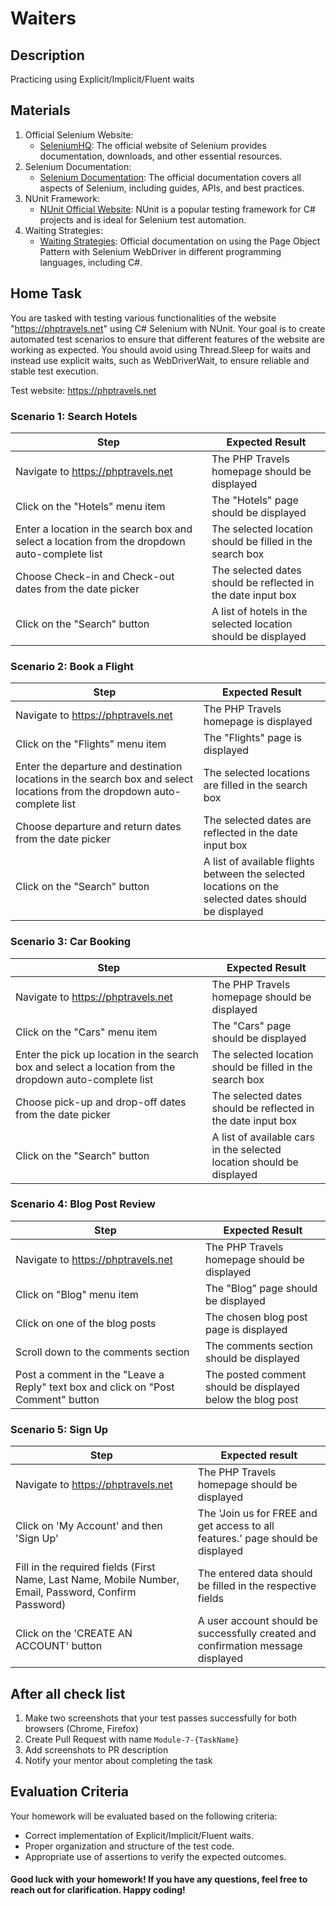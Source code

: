 ﻿# Waiters

## Description

Practicing using Explicit/Implicit/Fluent waits

## Materials

1. Official Selenium Website:
   - [SeleniumHQ](https://www.selenium.dev/): The official website of Selenium provides documentation, downloads, and other essential resources.
2. Selenium Documentation:
   - [Selenium Documentation](https://www.selenium.dev/documentation/en/): The official documentation covers all aspects of Selenium, including guides, APIs, and best practices.
3. NUnit Framework:
   - [NUnit Official Website](https://nunit.org/): NUnit is a popular testing framework for C# projects and is ideal for Selenium test automation.
4. Waiting Strategies:
   - [Waiting Strategies](https://www.selenium.dev/documentation/webdriver/waits/): Official documentation on using the Page Object Pattern with Selenium WebDriver in different programming languages, including C#.

## Home Task

You are tasked with testing various functionalities of the website "https://phptravels.net" using C# Selenium with
NUnit. Your goal is to create automated test scenarios to ensure that different features of the website are working as
expected. You should avoid using Thread.Sleep for waits and instead use explicit waits, such as WebDriverWait,
to ensure reliable and stable test execution.

Test website: https://phptravels.net

### Scenario 1: Search Hotels

| Step                                                                                          | Expected Result                                               |
|-----------------------------------------------------------------------------------------------|---------------------------------------------------------------|
| Navigate to https://phptravels.net                                                            | The PHP Travels homepage should be displayed                  |
| Click on the "Hotels" menu item                                                               | The "Hotels" page should be displayed                         |
| Enter a location in the search box and select a location from the dropdown auto-complete list | The selected location should be filled in the search box      |
| Choose Check-in and Check-out dates from the date picker                                      | The selected dates should be reflected in the date input box  |
| Click on the "Search" button                                                                  | A list of hotels in the selected location should be displayed |

### Scenario 2: Book a Flight

| Step                                                                                                                      | Expected Result                                                                                      |
|---------------------------------------------------------------------------------------------------------------------------|------------------------------------------------------------------------------------------------------|
| Navigate to https://phptravels.net                                                                                        | The PHP Travels homepage is displayed                                                                |
| Click on the "Flights" menu item                                                                                          | The "Flights" page is displayed                                                                      |
| Enter the departure and destination locations in the search box and select locations from the dropdown auto-complete list | The selected locations are filled in the search box                                                  |
| Choose departure and return dates from the date picker                                                                    | The selected dates are reflected in the date input box                                               |
| Click on the "Search" button                                                                                              | A list of available flights between the selected locations on the selected dates should be displayed |

### Scenario 3: Car Booking

| Step                                                                                                    | Expected Result                                                       |
|---------------------------------------------------------------------------------------------------------|-----------------------------------------------------------------------|
| Navigate to https://phptravels.net                                                                      | The PHP Travels homepage should be displayed                          |
| Click on the "Cars" menu item                                                                           | The "Cars" page should be displayed                                   |
| Enter the pick up location in the search box and select a location from the dropdown auto-complete list | The selected location should be filled in the search box              |
| Choose pick-up and drop-off dates from the date picker                                                  | The selected dates should be reflected in the date input box          |
| Click on the "Search" button                                                                            | A list of available cars in the selected location should be displayed |

### Scenario 4: Blog Post Review

| Step                                                                              | Expected Result                                            |
|-----------------------------------------------------------------------------------|------------------------------------------------------------|
| Navigate to https://phptravels.net                                                | The PHP Travels homepage should be displayed               |
| Click on "Blog" menu item                                                         | The "Blog" page should be displayed                        |
| Click on one of the blog posts                                                    | The chosen blog post page is displayed                     |
| Scroll down to the comments section                                               | The comments section should be displayed                   |
| Post a comment in the "Leave a Reply" text box and click on "Post Comment" button | The posted comment should be displayed below the blog post |

### Scenario 5: Sign Up

| Step                                                                                                  | Expected result                                                                  |
|-------------------------------------------------------------------------------------------------------|----------------------------------------------------------------------------------|
| Navigate to https://phptravels.net                                                                    | The PHP Travels homepage should be displayed                                     |
| Click on 'My Account' and then 'Sign Up'                                                              | The 'Join us for FREE and get access to all features.' page should be displayed  |
| Fill in the required fields (First Name, Last Name, Mobile Number, Email, Password, Confirm Password) | The entered data should be filled in the respective fields                       |
| Click on the 'CREATE AN ACCOUNT' button                                                               | A user account should be successfully created and confirmation message displayed |

## After all check list

1. Make two screenshots that your test passes successfully for both browsers (Chrome, Firefox)
2. Create Pull Request with name `Module-7-{TaskName}`
3. Add screenshots to PR description
4. Notify your mentor about completing the task

## Evaluation Criteria

Your homework will be evaluated based on the following criteria:

- Correct implementation of Explicit/Implicit/Fluent waits.
- Proper organization and structure of the test code.
- Appropriate use of assertions to verify the expected outcomes.

#### Good luck with your homework! If you have any questions, feel free to reach out for clarification. Happy coding!
